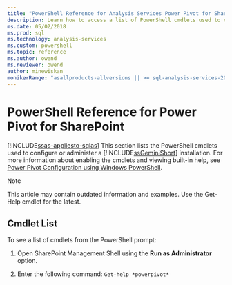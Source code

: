```yaml
---
title: "PowerShell Reference for Analysis Services Power Pivot for SharePoint | Microsoft Docs"
description: Learn how to access a list of PowerShell cmdlets used to configure or administer a Power Pivot for SharePoint installation.
ms.date: 05/02/2018
ms.prod: sql
ms.technology: analysis-services
ms.custom: powershell
ms.topic: reference
ms.author: owend
ms.reviewer: owend
author: minewiskan
monikerRange: "asallproducts-allversions || >= sql-analysis-services-2016"
---
```

# PowerShell Reference for Power Pivot for SharePoint
[!INCLUDE[ssas-appliesto-sqlas](../includes/ssas-appliesto-sqlas.md)]
  This section lists the PowerShell cmdlets used to configure or administer a [!INCLUDE[ssGeminiShort](../includes/ssgeminishort-md.md)] installation. For more information about enabling the cmdlets and viewing built-in help, see [Power Pivot Configuration using Windows PowerShell](../../analysis-services/power-pivot-sharepoint/power-pivot-configuration-using-windows-powershell.md).  

>[!NOTE] 
>This article may contain outdated information and examples. Use the Get-Help cmdlet for the latest.
  
## Cmdlet List  
 To see a list of cmdlets from the PowerShell prompt:  
  
1.  Open SharePoint Management Shell using the **Run as Administrator** option.  
  
2.  Enter the following command: `Get-help *powerpivot*`  
  
